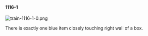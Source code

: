 #### 1116-1
![train-1116-1-0.png](https://github.com/lil-lab/nlvr/raw/master/nlvr/train/images/56/train-1116-1-0.png "train-1116-1-0.png")

There is exactly one blue item closely touching right wall of a box.